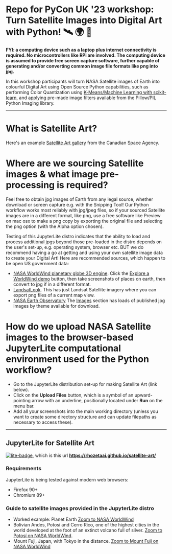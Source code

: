 # Repo for PyCon UK '23 workshop: Turn Satellite Images into Digital Art with Python! 🛰️ 🌍 🎨

**FYI: a computing device such as a laptop plus internet connectivity is required. No microcontrollers like RPi are involved. The computing device is assumed to provide free screen capture software, further capable of generating and/or converting common image file formats like png into jpg.**    

In this workshop participants will turn NASA Satellite images of Earth into colourful Digital Art using Open Source Python capabilities, such as performing Color Quantization using [K-Means/Machine Learning with scikit-learn](https://scikit-learn.org/stable/auto_examples/cluster/plot_color_quantization.html), and applying pre-made image filters available from the Pillow/PIL Python Imaging library.

---

# What is Satellite Art?

Here's an example [Satellite Art gallery](https://www.asc-csa.gc.ca/eng/satellites/earth-observation/satelliteart/) from the Canadian Space Agency.

# Where are we sourcing Satellite images & what image pre-processing is required?

Feel free to obtain jpg images of Earth from any legal source, whether download or screen capture e.g. with the Snipping Tool! Our Python workflow works most reliably with jpg/jpeg files, so if your sourced Satellite images are in a different format, like png, use a free software like Preview on mac osx to make a png copy by exporting the original file and selecting the png option (with the Alpha option chosen).

Testing of this JupyterLite distro indicates that the ability to load and process additional jpgs beyond those pre-loaded in the distro depends on the user's set-up, e.g. operating system, browser etc. BUT we do recommend having a go at getting and using your own satellite image data to create your Digital Art! Here are recommended sources, which happen to be open US government data:

- [NASA WorldWind planetary globe 3D engine](https://worldwind.arc.nasa.gov/). Click the [Explore a WorldWind demo](https://worldwind.earth/explorer/) button, then take screenshots of places on earth, then convert to jpg if in a different format.
- [LandsatLook](https://landsatlook.usgs.gov/explore). This has just Landsat Satellite imagery where you can export png files of a current map view.
- [NASA Earth Observatory](https://earthobservatory.nasa.gov/) The [Images](https://earthobservatory.nasa.gov/images) section has loads of published jpg images by theme available for download.

# How do we upload NASA Satellite images to the browser-based JupyterLite computational environment used for the Python workflow?
- Go to the JupyterLite distribution set-up for making Satellite Art (link below).
- Click on the **Upload Files** button, which is a symbol of an upward-pointing arrow with an underline, positionally located under **Run** on the menu bar.
- Add all your screenshots into the main working directory (unless you want to create some directory structure and can update filepaths as necessary to access these).

----
## JupyterLite for Satellite Art 

[![lite-badge](https://jupyterlite.rtfd.io/en/latest/_static/badge.svg)](https://rhozetaai.github.io/satellite-art/), which is this url **https://rhozetaai.github.io/satellite-art/**

### Requirements

JupyterLite is being tested against modern web browsers:

- Firefox 90+
- Chromium 89+

### Guide to satellite images provided in the JupyterLite distro
- Worked example: Planet Earth [Zoom to NASA WorldWind](https://worldwind.earth/explorer/)
- Bolivian Andes, Potosí and Cerro Rico, one of the highest cities in the world developed at the foot of an extinct volcano full of silver. [Zoom to Potosí on NASA WorldWind](https://worldwind.earth/explorer/?layers=Blue%20Marble%20%26%20Landsat&lat=-19.5924783&lon=-65.7963796&alt=39787.48&heading=-56.43382166765295&tilt=52&roll=0).
- Mount Fuji, Japan, with Tokyo in the distance. [Zoom to Mount Fuji on NASA WorldWind](https://worldwind.earth/explorer/?layers=Blue%20Marble%20%26%20Landsat&lat=35.4695680&lon=138.9940705&alt=74855.23&heading=105&tilt=67&roll=0)
